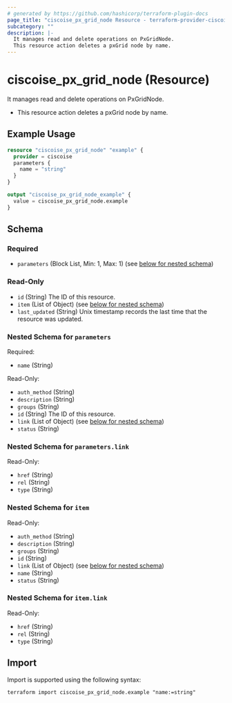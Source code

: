 ```yaml
---
# generated by https://github.com/hashicorp/terraform-plugin-docs
page_title: "ciscoise_px_grid_node Resource - terraform-provider-ciscoise"
subcategory: ""
description: |-
  It manages read and delete operations on PxGridNode.
  This resource action deletes a pxGrid node by name.
---
```


# ciscoise_px_grid_node (Resource)

It manages read and delete operations on PxGridNode.

- This resource action deletes a pxGrid node by name.

## Example Usage

```terraform
resource "ciscoise_px_grid_node" "example" {
  provider = ciscoise
  parameters {
    name = "string"
  }
}

output "ciscoise_px_grid_node_example" {
  value = ciscoise_px_grid_node.example
}
```

<!-- schema generated by tfplugindocs -->
## Schema

### Required

- `parameters` (Block List, Min: 1, Max: 1) (see [below for nested schema](#nestedblock--parameters))

### Read-Only

- `id` (String) The ID of this resource.
- `item` (List of Object) (see [below for nested schema](#nestedatt--item))
- `last_updated` (String) Unix timestamp records the last time that the resource was updated.

<a id="nestedblock--parameters"></a>
### Nested Schema for `parameters`

Required:

- `name` (String)

Read-Only:

- `auth_method` (String)
- `description` (String)
- `groups` (String)
- `id` (String) The ID of this resource.
- `link` (List of Object) (see [below for nested schema](#nestedatt--parameters--link))
- `status` (String)

<a id="nestedatt--parameters--link"></a>
### Nested Schema for `parameters.link`

Read-Only:

- `href` (String)
- `rel` (String)
- `type` (String)



<a id="nestedatt--item"></a>
### Nested Schema for `item`

Read-Only:

- `auth_method` (String)
- `description` (String)
- `groups` (String)
- `id` (String)
- `link` (List of Object) (see [below for nested schema](#nestedobjatt--item--link))
- `name` (String)
- `status` (String)

<a id="nestedobjatt--item--link"></a>
### Nested Schema for `item.link`

Read-Only:

- `href` (String)
- `rel` (String)
- `type` (String)

## Import

Import is supported using the following syntax:

```shell
terraform import ciscoise_px_grid_node.example "name:=string"
```
